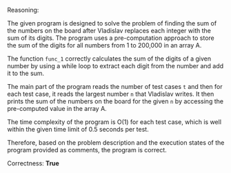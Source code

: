 Reasoning:

The given program is designed to solve the problem of finding the sum of the numbers on the board after Vladislav replaces each integer with the sum of its digits. The program uses a pre-computation approach to store the sum of the digits for all numbers from 1 to 200,000 in an array A.

The function `func_1` correctly calculates the sum of the digits of a given number by using a while loop to extract each digit from the number and add it to the sum.

The main part of the program reads the number of test cases `t` and then for each test case, it reads the largest number `n` that Vladislav writes. It then prints the sum of the numbers on the board for the given `n` by accessing the pre-computed value in the array A.

The time complexity of the program is O(1) for each test case, which is well within the given time limit of 0.5 seconds per test.

Therefore, based on the problem description and the execution states of the program provided as comments, the program is correct.

Correctness: **True**